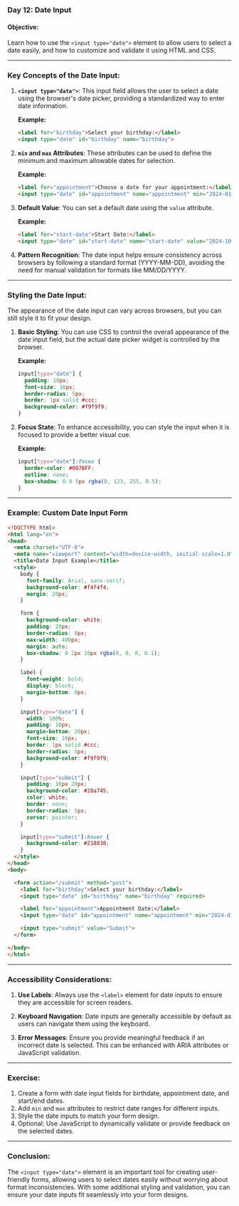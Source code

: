 ### Day 12: Date Input

#### **Objective:**
Learn how to use the `<input type="date">` element to allow users to select a date easily, and how to customize and validate it using HTML and CSS.

---

### **Key Concepts of the Date Input:**

1. **`<input type="date">`**: This input field allows the user to select a date using the browser's date picker, providing a standardized way to enter date information.

   **Example:**
   ```html
   <label for="birthday">Select your birthday:</label>
   <input type="date" id="birthday" name="birthday">
   ```

2. **`min` and `max` Attributes**: These attributes can be used to define the minimum and maximum allowable dates for selection.

   **Example:**
   ```html
   <label for="appointment">Choose a date for your appointment:</label>
   <input type="date" id="appointment" name="appointment" min="2024-01-01" max="2024-12-31">
   ```

3. **Default Value**: You can set a default date using the `value` attribute.

   **Example:**
   ```html
   <label for="start-date">Start Date:</label>
   <input type="date" id="start-date" name="start-date" value="2024-10-17">
   ```

4. **Pattern Recognition**: The date input helps ensure consistency across browsers by following a standard format (YYYY-MM-DD), avoiding the need for manual validation for formats like MM/DD/YYYY.

---

### **Styling the Date Input:**

The appearance of the date input can vary across browsers, but you can still style it to fit your design.

1. **Basic Styling**: You can use CSS to control the overall appearance of the date input field, but the actual date picker widget is controlled by the browser.

   **Example:**
   ```css
   input[type="date"] {
     padding: 10px;
     font-size: 16px;
     border-radius: 5px;
     border: 1px solid #ccc;
     background-color: #f9f9f9;
   }
   ```

2. **Focus State**: To enhance accessibility, you can style the input when it is focused to provide a better visual cue.

   **Example:**
   ```css
   input[type="date"]:focus {
     border-color: #007BFF;
     outline: none;
     box-shadow: 0 0 5px rgba(0, 123, 255, 0.5);
   }
   ```

---

### **Example: Custom Date Input Form**

```html
<!DOCTYPE html>
<html lang="en">
<head>
  <meta charset="UTF-8">
  <meta name="viewport" content="width=device-width, initial-scale=1.0">
  <title>Date Input Example</title>
  <style>
    body {
      font-family: Arial, sans-serif;
      background-color: #f4f4f4;
      margin: 20px;
    }

    form {
      background-color: white;
      padding: 20px;
      border-radius: 8px;
      max-width: 400px;
      margin: auto;
      box-shadow: 0 2px 10px rgba(0, 0, 0, 0.1);
    }

    label {
      font-weight: bold;
      display: block;
      margin-bottom: 8px;
    }

    input[type="date"] {
      width: 100%;
      padding: 10px;
      margin-bottom: 20px;
      font-size: 16px;
      border: 1px solid #ccc;
      border-radius: 5px;
      background-color: #f9f9f9;
    }

    input[type="submit"] {
      padding: 10px 20px;
      background-color: #28a745;
      color: white;
      border: none;
      border-radius: 5px;
      cursor: pointer;
    }

    input[type="submit"]:hover {
      background-color: #218838;
    }
  </style>
</head>
<body>

  <form action="/submit" method="post">
    <label for="birthday">Select your birthday:</label>
    <input type="date" id="birthday" name="birthday" required>

    <label for="appointment">Appointment Date:</label>
    <input type="date" id="appointment" name="appointment" min="2024-01-01" max="2024-12-31" required>

    <input type="submit" value="Submit">
  </form>

</body>
</html>
```

---

### **Accessibility Considerations:**

1. **Use Labels**: Always use the `<label>` element for date inputs to ensure they are accessible for screen readers.
   
2. **Keyboard Navigation**: Date inputs are generally accessible by default as users can navigate them using the keyboard.

3. **Error Messages**: Ensure you provide meaningful feedback if an incorrect date is selected. This can be enhanced with ARIA attributes or JavaScript validation.

---

### **Exercise:**

1. Create a form with date input fields for birthdate, appointment date, and start/end dates.
2. Add `min` and `max` attributes to restrict date ranges for different inputs.
3. Style the date inputs to match your form design.
4. Optional: Use JavaScript to dynamically validate or provide feedback on the selected dates.

---

### **Conclusion:**
The `<input type="date">` element is an important tool for creating user-friendly forms, allowing users to select dates easily without worrying about format inconsistencies. With some additional styling and validation, you can ensure your date inputs fit seamlessly into your form designs.